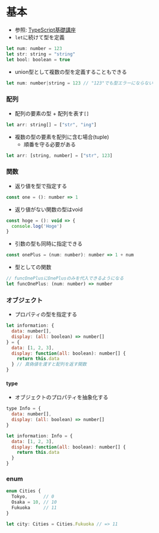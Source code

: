 # 基本
- 参照: [TypeScript基礎講座](https://www.udemy.com/course/typescript-y/)
- `let`に続けて型を定義
```js
let num: number = 123
let str: string = "string"
let bool: boolean = true
```
- union型として複数の型を定義することもできる
```js
let num: number|string = 123 // "123"でも型エラーにならない
```

### 配列
- 配列の要素の型 + 配列を表す`[]`
```js
let arr: string[] = ["str", "ing"]
```
- 複数の型の要素を配列に含む場合(tuple)
  - 順番を守る必要がある
```js
let arr: [string, number] = ["str", 123]
```

### 関数
- 返り値を型で指定する
```js
const one = (): number => 1
```
- 返り値がない関数の型はvoid
```js
const hoge = (): void => {
  console.log('Hoge')
}
```
- 引数の型も同時に指定できる
```js
const onePlus = (num: number): number => 1 + num
```
- 型としての関数
```js
// funcOnePlusにOnePlusのみを代入できるようになる
let funcOnePlus: (num: number) => number
```

### オブジェクト
- プロパティの型を指定する
```js
let information: {
  data: number[],
  display: (all: boolean) => number[]
} = {
  data: [1, 2, 3],
  display: function(all: boolean): number[] {
    return this.data
  } // 真偽値を渡すと配列を返す関数
}
```

#### type
- オブジェクトのプロパティを抽象化する
```js
type Info = {
  data: number[],
  display: (all: boolean) => number[]
}

let information: Info = {
  data: [1, 2, 3],
  display: function(all: boolean): number[] {
    return this.data
  }
}
```

### enum
```js
enum Cities {
  Tokyo,      // 0
  Osaka = 10, // 10
  Fukuoka     // 11
}

let city: Cities = Cities.Fukuoka // => 11
```
